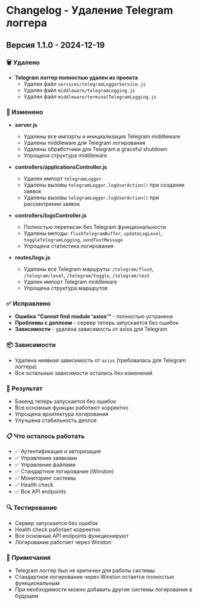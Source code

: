 # Changelog - Удаление Telegram логгера

## Версия 1.1.0 - 2024-12-19

### 🗑️ Удалено
- **Telegram логгер полностью удален из проекта**
  - Удален файл `services/telegramLoggerService.js`
  - Удален файл `middleware/telegramLogging.js`
  - Удален файл `middleware/terminalTelegramLogging.js`

### 🔧 Изменено
- **server.js**
  - Удалены все импорты и инициализация Telegram middleware
  - Удалены middleware для Telegram логирования
  - Удалены обработчики для Telegram в graceful shutdown
  - Упрощена структура middleware

- **controllers/applicationsController.js**
  - Удален импорт `telegramLogger`
  - Удалены вызовы `telegramLogger.logUserAction()` при создании заявок
  - Удалены вызовы `telegramLogger.logUserAction()` при рассмотрении заявок

- **controllers/logsController.js**
  - Полностью переписан без Telegram функциональности
  - Удалены методы: `flushTelegramBuffer`, `updateLogLevel`, `toggleTelegramLogging`, `sendTestMessage`
  - Упрощена статистика логирования

- **routes/logs.js**
  - Удалены все Telegram маршруты: `/telegram/flush`, `/telegram/level`, `/telegram/toggle`, `/telegram/test`
  - Удален импорт Telegram middleware
  - Упрощена структура маршрутов

### ✅ Исправлено
- **Ошибка "Cannot find module 'axios'"** - полностью устранена
- **Проблемы с деплоем** - сервер теперь запускается без ошибок
- **Зависимости** - удалена зависимость от axios для Telegram

### 📦 Зависимости
- Удалена неявная зависимость от `axios` (требовалась для Telegram логгера)
- Все остальные зависимости остались без изменений

### 🚀 Результат
- Бэкенд теперь запускается без ошибок
- Все основные функции работают корректно
- Упрощена архитектура логирования
- Улучшена стабильность деплоя

### 📋 Что осталось работать
- ✅ Аутентификация и авторизация
- ✅ Управление заявками
- ✅ Управление файлами
- ✅ Стандартное логирование (Winston)
- ✅ Мониторинг системы
- ✅ Health check
- ✅ Все API endpoints

### 🔍 Тестирование
- Сервер запускается без ошибок
- Health check работает корректно
- Все основные API endpoints функционируют
- Логирование работает через Winston

### 📝 Примечания
- Telegram логгер был не критичен для работы системы
- Стандартное логирование через Winston остается полностью функциональным
- При необходимости можно добавить другие системы логирования в будущем

